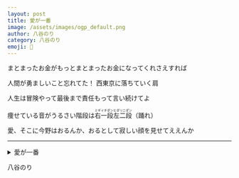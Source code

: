 ```yaml
---
layout: post
title: 愛が一番
image: /assets/images/ogp_default.png
author: 八谷のり
category: 八谷のり
emoji: 🍞
---
```


<div class="tanka-area"><div class="tanka">
<p>まとまったお金がもっとまとまったお金になってくれさえすれば</p>
<p>人間が勇ましいこと忘れてた！ 西東京に落ちていく肩</p>
<p>人生は冒険やって最後まで責任もって言い続けてよ</p>
<p>痩せている音がうるさい階段は<ruby>右一段左二段<rp>（</rp><rt>ミギイチダンヒダリニダン</rt><rp>）</rp></ruby>（踊れ）</p>
<p>愛、そこに今野はおるんか、おるとして寂しい顔を見せてええんか</p></div></div>

---

<details><summary>愛が一番</summary>
まとまったお金がもっとまとまったお金になってくれさえすれば<br />
人間が勇ましいこと忘れてた！ 西東京に落ちていく肩<br />
人生は冒険やって最後まで責任もって言い続けてよ<br />
痩せている音がうるさい階段は<ruby>右一段左二段<rp>（</rp><rt>ミギイチダンヒダリニダン</rt><rp>）</rp></ruby>（踊れ）<br />
愛、そこに今野はおるんか、おるとして寂しい顔を見せてええんか<br />
</details>

八谷のり
